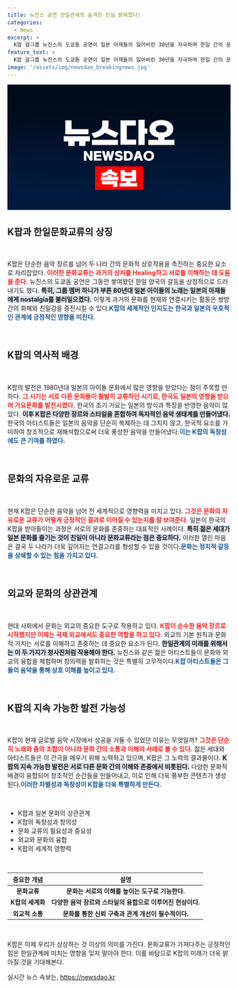 ```yaml
---
title: 뉴진스 공연 한일관계의 숨겨진 진실 밝혀졌다!
categories:
  - News
excerpt: >
  K팝 걸그룹 뉴진스의 도쿄돔 공연이 일본 아재들의 잃어버린 30년을 자극하며 한일 간의 문화교류를 다시 일깨웠다. 자유롭고 창의적인 K팝이 불러낸 과거와 현재의 연결, 한일관계의 복잡함을 파헤치는 흥미로운 이야기!
feature_text: >
  K팝 걸그룹 뉴진스의 도쿄돔 공연이 일본 아재들의 잃어버린 30년을 자극하며 한일 간의 문화교류를 다시 일깨웠다. 자유롭고 창의적인 K팝이 불러낸 과거와 현재의 연결, 한일관계의 복잡함을 파헤치는 흥미로운 이야기!
image: '/assets/img/newsdao_breakingnews.jpg'
---
```


<p><img src="/assets/img/newsdao_breakingnews.jpg" alt="pcversion 속보" /></p>

<h2 data-ke-size="size26">K팝과 한일문화교류의 상징</h2>

<p data-ke-size="size16">&nbsp;</p>

<p>K팝은 단순한 음악 장르를 넘어 두 나라 간의 문화적 상호작용을 촉진하는 중요한 요소로 자리잡았다. <b><span style="color: #ee2323;">이러한 문화교류는 과거의 상처를 Healing하고 서로를 이해하는 데 도움을 준다.</span></b> 뉴진스의 도쿄돔 공연은 그동안 쌓여왔던 한일 양국의 갈등을 상징적으로 드러내기도 했다. <b><span style="background-color: #21538527;">특히, 그룹 멤버 하니가 부른 80년대 일본 아이돌의 노래는 일본의 아재들에게 nostalgia를 불러일으켰다.</span></b> 이렇게 과거의 문화를 현재와 연결시키는 활동은 쌍방 간의 화해와 친밀감을 증진시킬 수 있다.<b><span style="color: #1a5490;">K팝의 세계적인 인지도는 한국과 일본의 우호적인 관계에 긍정적인 영향을 미친다.</span></b></p>

<p data-ke-size="size16">&nbsp;</p>

<h2 data-ke-size="size26">K팝의 역사적 배경</h2>

<p data-ke-size="size16">&nbsp;</p>

<p>K팝의 발전은 1980년대 일본의 아이돌 문화에서 많은 영향을 받았다는 점이 주목할 만하다. <b><span style="color: #ee2323;">그 시기는 서로 다른 문화들이 활발히 교류하던 시기로, 한국도 일본의 영향을 받으며 가요문화를 발전시켰다.</span></b> 한국의 초기 가요는 일본의 방식과 특징을 반영한 음악이 많았다. <b><span style="background-color: #21538527;">이후 K팝은 다양한 장르와 스타일을 혼합하여 독자적인 음악 생태계를 만들어냈다.</span></b> 한국의 아티스트들은 일본의 음악을 단순히 복제하는 데 그치지 않고, 한국적 요소를 가미하여 창조적으로 재해석함으로써 더욱 풍성한 음악을 만들어냈다.<b><span style="color: #1a5490;">이는 K팝의 독창성에도 큰 기여를 하였다.</span></b></p>

<p data-ke-size="size16">&nbsp;</p>

<h2 data-ke-size="size26">문화의 자유로운 교류</h2>

<p data-ke-size="size16">&nbsp;</p>

<p>현재 K팝은 단순한 음악을 넘어 전 세계적으로 영향력을 미치고 있다. <b><span style="color: #ee2323;">그것은 문화의 자유로운 교류가 어떻게 긍정적인 결과로 이어질 수 있는지를 잘 보여준다.</span></b> 일본이 한국의 K팝을 받아들이는 과정은 서로의 문화를 존중하는 대표적인 사례이다. <b><span style="background-color: #21538527;">특히 젊은 세대가 일본 문화를 즐기는 것이 친일이 아니라 문화교류라는 점은 중요하다.</span></b> 이러한 열린 마음은 결국 두 나라가 더욱 깊어지는 연결고리를 형성할 수 있을 것이다.<b><span style="color: #1a5490;">문화는 정치적 갈등을 상쇄할 수 있는 힘을 가지고 있다.</span></b></p>

<p data-ke-size="size16">&nbsp;</p>

<h2 data-ke-size="size26">외교와 문화의 상관관계</h2>

<p data-ke-size="size16">&nbsp;</p>

<p>현대 사회에서 문화는 외교의 중요한 도구로 작용하고 있다. <b><span style="color: #ee2323;">K팝이 순수한 음악 장르로 시작했지만 이제는 국제 외교에서도 중요한 역할을 하고 있다.</span></b> 외교의 기본 원칙과 문화적 가치는 서로를 이해하고 존중하는 데 중요한 요소가 된다. <b><span style="background-color: #21538527;">한일관계의 미래를 위해서는 이 두 가지가 청사진처럼 작용해야 한다.</span></b> 뉴진스와 같은 젊은 아티스트들이 문화와 외교의 융합을 체험하며 창의력을 발휘하는 것은 특별히 고무적이다.<b><span style="color: #1a5490;">K팝 아티스트들은 그들의 음악을 통해 상호 이해를 높이고 있다.</span></b></p>

<p data-ke-size="size16">&nbsp;</p>

<h2 data-ke-size="size26">K팝의 지속 가능한 발전 가능성</h2>

<p data-ke-size="size16">&nbsp;</p>

<p>K팝이 현재 글로벌 음악 시장에서 성공을 거둘 수 있었던 이유는 무엇일까? <b><span style="color: #ee2323;">그것은 단순히 노래와 춤의 조합이 아니라 문화 간의 소통과 이해의 사례로 볼 수 있다.</span></b> 젊은 세대와 아티스트들은 이 간극을 메우기 위해 노력하고 있으며, K팝은 그 노력의 결과물이다. <b><span style="background-color: #21538527;">K팝의 지속 가능한 발전은 서로 다른 문화 간의 이해와 존중에서 비롯된다.</span></b> 다양한 문화적 배경이 융합되어 창조적인 순간들을 만들어내고, 이로 인해 더욱 풍부한 콘텐츠가 생성된다.<b><span style="color: #1a5490;">이러한 차별성과 독창성이 K팝을 더욱 특별하게 만든다.</span></b></p>

<p data-ke-size="size16">&nbsp;</p>

<ul>
    <li>K팝과 일본 문화의 상관관계</li>
    <li>K팝의 독창성과 창의성</li>
    <li>문화 교류의 필요성과 중요성</li>
    <li>외교와 문화의 융합</li>
    <li>K팝의 세계적 영향력</li>
</ul>

<p data-ke-size="size16">&nbsp;</p>

<table style="width: 100%;">
    <thead>
        <tr>
            <th style="text-align: center;"><b>중요한 개념</b></th>
            <th style="text-align: center;"><b>설명</b></th>
        </tr>
    </thead>
    <tbody>
        <tr>
            <td style="text-align: center; height: 17px;"><b>문화교류</b></td>
            <td style="text-align: center; height: 17px;"><b>문화는 서로의 이해를 높이는 도구로 기능한다.</b></td>
        </tr>
        <tr>
            <td style="text-align: center; height: 17px;"><b>K팝의 세계화</b></td>
            <td style="text-align: center; height: 17px;"><b>다양한 음악 장르와 스타일의 융합으로 이루어진 현상이다.</b></td>
        </tr>
        <tr>
            <td style="text-align: center; height: 17px;"><b>외교적 소통</b></td>
            <td style="text-align: center; height: 17px;"><b>문화를 통한 신뢰 구축과 관계 개선이 필수적이다.</b></td>
        </tr>
    </tbody>
</table>

<p data-ke-size="size16">&nbsp;</p>

<p>K팝은 이제 우리가 상상하는 것 이상의 의미를 가진다. 문화교류가 가져다주는 긍정적인 힘은 한일관계에 미치는 영향을 잊지 말아야 한다. 이를 바탕으로 K팝의 미래가 더욱 밝아질 것을 기대해본다.</p>
실시간 뉴스 속보는, <a href="https://newsdao.kr" rel="dofollow">https://newsdao.kr</a>


